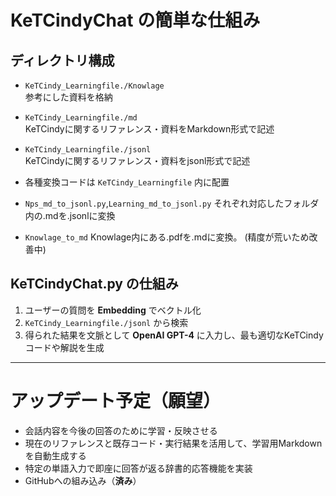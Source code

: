 # KeTCindyChat の簡単な仕組み

## ディレクトリ構成

- `KeTCindy_Learningfile./Knowlage`  
  参考にした資料を格納

- `KeTCindy_Learningfile./md`  
  KeTCindyに関するリファレンス・資料をMarkdown形式で記述

- `KeTCindy_Learningfile./jsonl`  
  KeTCindyに関するリファレンス・資料をjsonl形式で記述

- 各種変換コードは `KeTCindy_Learningfile` 内に配置

- `Nps_md_to_jsonl.py`,`Learning_md_to_jsonl.py` それぞれ対応したフォルダ内の.mdを.jsonlに変換

-  `Knowlage_to_md` Knowlage内にある.pdfを.mdに変換。 (精度が荒いため改善中)

## KeTCindyChat.py の仕組み

1. ユーザーの質問を **Embedding** でベクトル化
2. `KeTCindy_Learningfile./jsonl` から検索
3. 得られた結果を文脈として **OpenAI GPT-4** に入力し、最も適切なKeTCindyコードや解説を生成

---

# アップデート予定（願望）

- 会話内容を今後の回答のために学習・反映させる
- 現在のリファレンスと既存コード・実行結果を活用して、学習用Markdownを自動生成する
- 特定の単語入力で即座に回答が返る辞書的応答機能を実装
- GitHubへの組み込み（**済み**）